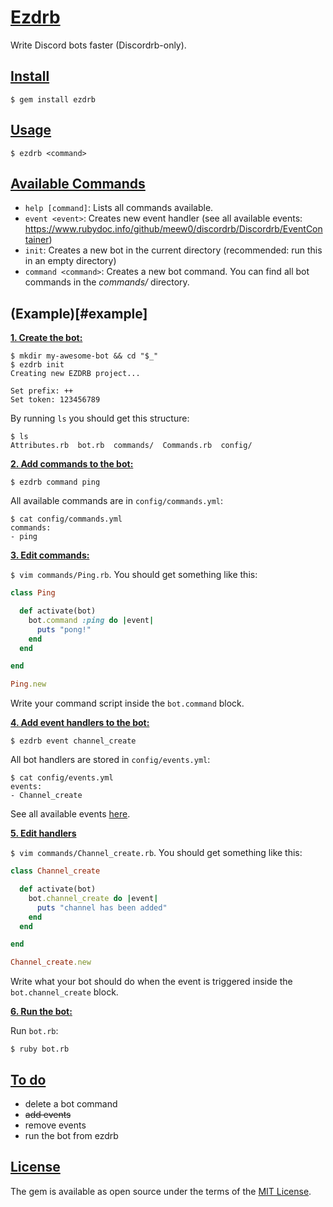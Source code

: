 # [Ezdrb](#top-head)

Write Discord bots faster (Discordrb-only).

## [Install](#install)

`$ gem install ezdrb`

## [Usage](#usage)
`$ ezdrb <command>`

## [Available Commands](#available-commands)

* `help [command]`: Lists all commands available.
* `event <event>`: Creates new event handler (see all available events: https://www.rubydoc.info/github/meew0/discordrb/Discordrb/EventContainer)
* `init`: Creates a new bot in the current directory (recommended: run this in an empty directory)
* `command <command>`: Creates a new bot command. You can find all bot commands in the *commands/* directory.

## (Example)[#example]

[**1\. Create the bot:**](#example-create-bot)

```
$ mkdir my-awesome-bot && cd "$_"
$ ezdrb init
Creating new EZDRB project...

Set prefix: ++
Set token: 123456789
```

By running `ls` you should get this structure:

```
$ ls
Attributes.rb  bot.rb  commands/  Commands.rb  config/
```

[**2\. Add commands to the bot:**](#example-add-commands)

```
$ ezdrb command ping
```

All available commands are in `config/commands.yml`:

```
$ cat config/commands.yml
commands:
- ping
```

[**3\. Edit commands:**](#example-edit-commands)

`$ vim commands/Ping.rb`. You should get something like this:

```ruby
class Ping

  def activate(bot)
    bot.command :ping do |event|
      puts "pong!"
    end
  end

end

Ping.new
```

Write your command script inside the `bot.command` block.

[**4\. Add event handlers to the bot:**](#example-add-event-handlers)

```
$ ezdrb event channel_create
```

All bot handlers are stored in `config/events.yml`:

```
$ cat config/events.yml
events:
- Channel_create
```

See all available events [here](https://www.rubydoc.info/github/meew0/discordrb/Discordrb/EventContainer).

[**5\. Edit handlers**](#example-edit-handlers)

`$ vim commands/Channel_create.rb`. You should get something like this:

```ruby
class Channel_create

  def activate(bot)
    bot.channel_create do |event|
      puts "channel has been added"
    end
  end

end

Channel_create.new
```

Write what your bot should do when the event is triggered inside the `bot.channel_create` block.

[**6\. Run the bot:**](#example-run-bot)

Run `bot.rb`:

`$ ruby bot.rb`

## [To do](#to-do)

- delete a bot command
- ~~add events~~
- remove events
- run the bot from ezdrb


## [License](#license)

The gem is available as open source under the terms of the [MIT License](https://opensource.org/licenses/MIT).
